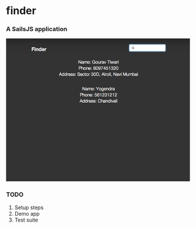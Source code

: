 # finder
### A SailsJS application

![Finder](https://github.com/gouravtiwari/addressbook/raw/master/docs/finder.png)

### TODO
1. Setup steps
2. Demo app
3. Test suite
